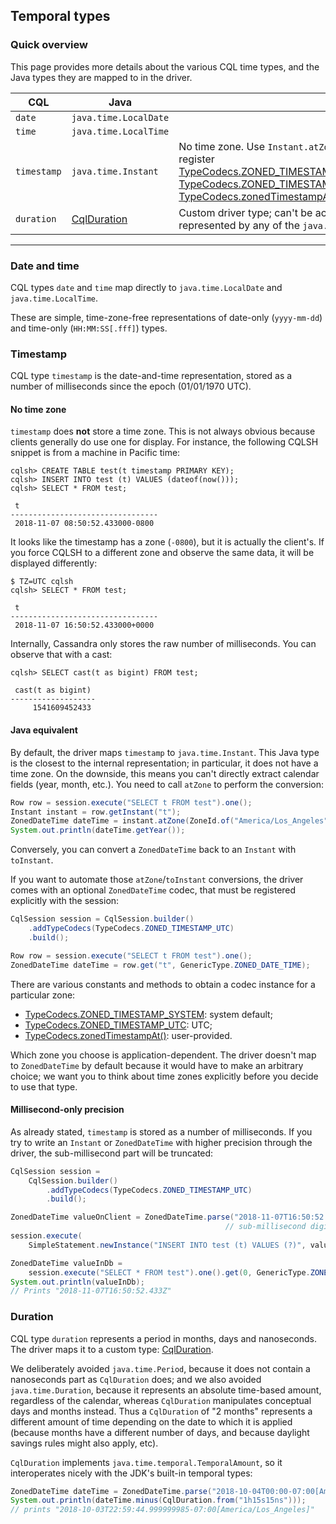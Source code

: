 <!--
Licensed to the Apache Software Foundation (ASF) under one
or more contributor license agreements.  See the NOTICE file
distributed with this work for additional information
regarding copyright ownership.  The ASF licenses this file
to you under the Apache License, Version 2.0 (the
"License"); you may not use this file except in compliance
with the License.  You may obtain a copy of the License at

  http://www.apache.org/licenses/LICENSE-2.0

Unless required by applicable law or agreed to in writing,
software distributed under the License is distributed on an
"AS IS" BASIS, WITHOUT WARRANTIES OR CONDITIONS OF ANY
KIND, either express or implied.  See the License for the
specific language governing permissions and limitations
under the License.
-->

## Temporal types

### Quick overview

This page provides more details about the various CQL time types, and the Java types they are mapped
to in the driver.

| CQL | Java | |
|---|---|---|
|`date` | `java.time.LocalDate` ||
|`time` | `java.time.LocalTime` ||
|`timestamp` | `java.time.Instant` | No time zone. Use `Instant.atZone` or register [TypeCodecs.ZONED_TIMESTAMP_SYSTEM], [TypeCodecs.ZONED_TIMESTAMP_UTC] or [TypeCodecs.zonedTimestampAt()] |
|`duration` | [CqlDuration] | Custom driver type; can't be accurately represented by any of the `java.time` types. |

-----

### Date and time

CQL types `date` and `time` map directly to `java.time.LocalDate` and `java.time.LocalTime`.

These are simple, time-zone-free representations of date-only (`yyyy-mm-dd`) and time-only
(`HH:MM:SS[.fff]`) types.

### Timestamp

CQL type `timestamp` is the date-and-time representation, stored as a number of milliseconds since
the epoch (01/01/1970 UTC).
 
 
#### No time zone

`timestamp` does **not** store a time zone. This is not always obvious because clients generally do
use one for display. For instance, the following CQLSH snippet is from a machine in Pacific time: 

```
cqlsh> CREATE TABLE test(t timestamp PRIMARY KEY);
cqlsh> INSERT INTO test (t) VALUES (dateof(now()));
cqlsh> SELECT * FROM test;

 t
---------------------------------
 2018-11-07 08:50:52.433000-0800
```

It looks like the timestamp has a zone (`-0800`), but it is actually the client's. If you force
CQLSH to a different zone and observe the same data, it will be displayed differently:

```
$ TZ=UTC cqlsh
cqlsh> SELECT * FROM test;

 t
---------------------------------
 2018-11-07 16:50:52.433000+0000
```

Internally, Cassandra only stores the raw number of milliseconds. You can observe that with a cast:  

```
cqlsh> SELECT cast(t as bigint) FROM test;

 cast(t as bigint)
-------------------
     1541609452433
```

#### Java equivalent

By default, the driver maps `timestamp` to `java.time.Instant`. This Java type is the closest to the
internal representation; in particular, it does not have a time zone. On the downside, this means
you can't directly extract calendar fields (year, month, etc.). You need to call `atZone` to perform
the conversion: 

```java
Row row = session.execute("SELECT t FROM test").one();
Instant instant = row.getInstant("t");
ZonedDateTime dateTime = instant.atZone(ZoneId.of("America/Los_Angeles"));
System.out.println(dateTime.getYear());
```

Conversely, you can convert a `ZonedDateTime` back to an `Instant` with `toInstant`.

If you want to automate those `atZone`/`toInstant` conversions, the driver comes with an optional
`ZonedDateTime` codec, that must be registered explicitly with the session:

```java
CqlSession session = CqlSession.builder()
    .addTypeCodecs(TypeCodecs.ZONED_TIMESTAMP_UTC)
    .build();

Row row = session.execute("SELECT t FROM test").one();
ZonedDateTime dateTime = row.get("t", GenericType.ZONED_DATE_TIME);
``` 

There are various constants and methods to obtain a codec instance for a particular zone:

* [TypeCodecs.ZONED_TIMESTAMP_SYSTEM]\: system default;
* [TypeCodecs.ZONED_TIMESTAMP_UTC]\: UTC;
* [TypeCodecs.zonedTimestampAt()]\: user-provided.

Which zone you choose is application-dependent. The driver doesn't map to `ZonedDateTime` by default
because it would have to make an arbitrary choice; we want you to think about time zones explicitly
before you decide to use that type.

#### Millisecond-only precision

As already stated, `timestamp` is stored as a number of milliseconds. If you try to write an
`Instant` or `ZonedDateTime` with higher precision through the driver, the sub-millisecond part will
be truncated:

```java
CqlSession session =
    CqlSession.builder()
        .addTypeCodecs(TypeCodecs.ZONED_TIMESTAMP_UTC)
        .build();

ZonedDateTime valueOnClient = ZonedDateTime.parse("2018-11-07T16:50:52.433395762Z");
                                                // sub-millisecond digits ^^^^^^
session.execute(
    SimpleStatement.newInstance("INSERT INTO test (t) VALUES (?)", valueOnClient));

ZonedDateTime valueInDb =
    session.execute("SELECT * FROM test").one().get(0, GenericType.ZONED_DATE_TIME);
System.out.println(valueInDb);
// Prints "2018-11-07T16:50:52.433Z"
```

### Duration

CQL type `duration` represents a period in months, days and nanoseconds. The driver maps it to a
custom type: [CqlDuration].

We deliberately avoided `java.time.Period`, because it does not contain a nanoseconds part as
`CqlDuration` does; and we also avoided `java.time.Duration`, because it represents an absolute
time-based amount, regardless of the calendar, whereas `CqlDuration` manipulates conceptual days and
months instead. Thus a `CqlDuration` of "2 months" represents a different amount of time depending
on the date to which it is applied (because months have a different number of days, and because
daylight savings rules might also apply, etc).

`CqlDuration` implements `java.time.temporal.TemporalAmount`, so it interoperates nicely with the
JDK's built-in temporal types:

```java
ZonedDateTime dateTime = ZonedDateTime.parse("2018-10-04T00:00-07:00[America/Los_Angeles]");
System.out.println(dateTime.minus(CqlDuration.from("1h15s15ns")));
// prints "2018-10-03T22:59:44.999999985-07:00[America/Los_Angeles]"
```

[CqlDuration]:                       https://docs.datastax.com/en/drivers/java/4.7/com/datastax/oss/driver/api/core/data/CqlDuration.html
[TypeCodecs.ZONED_TIMESTAMP_SYSTEM]: https://docs.datastax.com/en/drivers/java/4.7/com/datastax/oss/driver/api/core/type/codec/TypeCodecs.html#ZONED_TIMESTAMP_SYSTEM
[TypeCodecs.ZONED_TIMESTAMP_UTC]:    https://docs.datastax.com/en/drivers/java/4.7/com/datastax/oss/driver/api/core/type/codec/TypeCodecs.html#ZONED_TIMESTAMP_UTC
[TypeCodecs.zonedTimestampAt()]:     https://docs.datastax.com/en/drivers/java/4.7/com/datastax/oss/driver/api/core/type/codec/TypeCodecs.html#zonedTimestampAt-java.time.ZoneId-
